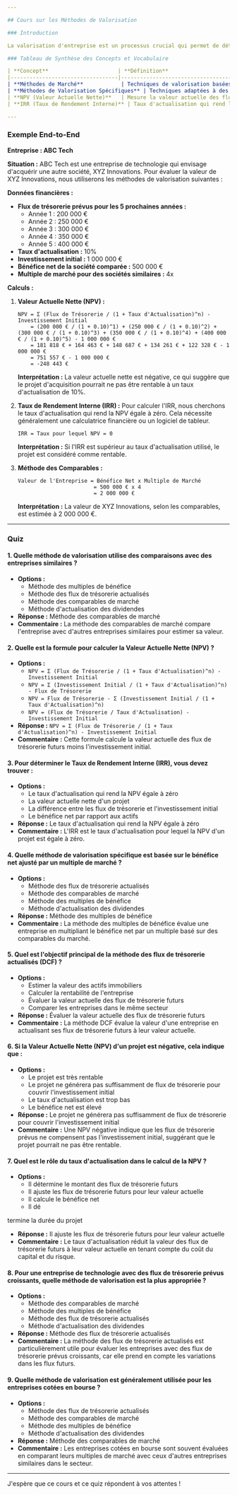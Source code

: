 ```yaml
---

## Cours sur les Méthodes de Valorisation

### Introduction

La valorisation d'entreprise est un processus crucial qui permet de déterminer la valeur économique d'une entreprise ou d'un actif. Elle est essentielle pour diverses situations telles que les fusions et acquisitions, les financements, et les investissements. Ce cours couvre les méthodes de valorisation les plus courantes, y compris les méthodes de marché, les méthodes de valorisation spécifiques, ainsi que les concepts de valeur actuelle nette (NPV) et de taux de rendement interne (IRR).

### Tableau de Synthèse des Concepts et Vocabulaire

| **Concept**                      | **Définition**                                                                 | **Exemple**                                                                 |
|----------------------------------|---------------------------------------------------------------------------------|-----------------------------------------------------------------------------|
| **Méthodes de Marché**            | Techniques de valorisation basées sur les comparaisons avec des entreprises similaires cotées en bourse ou ayant récemment été acquises. | **Méthode des comparables** : Comparaison avec des entreprises similaires dans le même secteur. |
| **Méthodes de Valorisation Spécifiques** | Techniques adaptées à des actifs ou des entreprises spécifiques, souvent en utilisant des approches d'actualisation des flux de trésorerie. | **Méthode des multiples de bénéfice** : Évaluation basée sur le bénéfice net ajusté par un multiple de marché. |
| **NPV (Valeur Actuelle Nette)**   | Mesure la valeur actuelle des flux de trésorerie futurs prévus d'un projet, moins l'investissement initial. | Calculé comme `NPV = Σ (Flux de Trésorerie / (1 + Taux d'Actualisation)^n) - Investissement Initial`. |
| **IRR (Taux de Rendement Interne)** | Taux d'actualisation qui rend la valeur actuelle nette d'un projet égale à zéro, reflétant le rendement attendu d'un projet. | Calculé comme le taux pour lequel `NPV = 0`. |

---
```


### Exemple End-to-End

**Entreprise : ABC Tech**

**Situation :** ABC Tech est une entreprise de technologie qui envisage d'acquérir une autre société, XYZ Innovations. Pour évaluer la valeur de XYZ Innovations, nous utiliserons les méthodes de valorisation suivantes :

**Données financières :**
- **Flux de trésorerie prévus pour les 5 prochaines années :**
  - Année 1 : 200 000 €
  - Année 2 : 250 000 €
  - Année 3 : 300 000 €
  - Année 4 : 350 000 €
  - Année 5 : 400 000 €
- **Taux d'actualisation :** 10%
- **Investissement initial :** 1 000 000 €
- **Bénéfice net de la société comparée :** 500 000 €
- **Multiple de marché pour des sociétés similaires :** 4x

**Calculs :**

1. **Valeur Actuelle Nette (NPV) :**
   ``` 
   NPV = Σ (Flux de Trésorerie / (1 + Taux d'Actualisation)^n) - Investissement Initial
       = (200 000 € / (1 + 0.10)^1) + (250 000 € / (1 + 0.10)^2) + (300 000 € / (1 + 0.10)^3) + (350 000 € / (1 + 0.10)^4) + (400 000 € / (1 + 0.10)^5) - 1 000 000 €
       = 181 818 € + 164 463 € + 148 687 € + 134 261 € + 122 328 € - 1 000 000 €
       = 751 557 € - 1 000 000 €
       = -248 443 €
   ```
   **Interprétation :** La valeur actuelle nette est négative, ce qui suggère que le projet d'acquisition pourrait ne pas être rentable à un taux d'actualisation de 10%.

2. **Taux de Rendement Interne (IRR) :**
   Pour calculer l'IRR, nous cherchons le taux d'actualisation qui rend la NPV égale à zéro. Cela nécessite généralement une calculatrice financière ou un logiciel de tableur.
   ``` 
   IRR = Taux pour lequel NPV = 0
   ```
   **Interprétation :** Si l'IRR est supérieur au taux d'actualisation utilisé, le projet est considéré comme rentable.

3. **Méthode des Comparables :**
   ``` 
   Valeur de l'Entreprise = Bénéfice Net x Multiple de Marché
                           = 500 000 € x 4
                           = 2 000 000 €
   ```
   **Interprétation :** La valeur de XYZ Innovations, selon les comparables, est estimée à 2 000 000 €.

---

### Quiz

#### 1. Quelle méthode de valorisation utilise des comparaisons avec des entreprises similaires ?
- **Options :**
  - Méthode des multiples de bénéfice
  - Méthode des flux de trésorerie actualisés
  - Méthode des comparables de marché
  - Méthode d'actualisation des dividendes
- **Réponse :** Méthode des comparables de marché
- **Commentaire :** La méthode des comparables de marché compare l'entreprise avec d'autres entreprises similaires pour estimer sa valeur.

#### 2. Quelle est la formule pour calculer la Valeur Actuelle Nette (NPV) ?
- **Options :**
  - `NPV = Σ (Flux de Trésorerie / (1 + Taux d'Actualisation)^n) - Investissement Initial`
  - `NPV = Σ (Investissement Initial / (1 + Taux d'Actualisation)^n) - Flux de Trésorerie`
  - `NPV = Flux de Trésorerie - Σ (Investissement Initial / (1 + Taux d'Actualisation)^n)`
  - `NPV = (Flux de Trésorerie / Taux d'Actualisation) - Investissement Initial`
- **Réponse :** `NPV = Σ (Flux de Trésorerie / (1 + Taux d'Actualisation)^n) - Investissement Initial`
- **Commentaire :** Cette formule calcule la valeur actuelle des flux de trésorerie futurs moins l'investissement initial.

#### 3. Pour déterminer le Taux de Rendement Interne (IRR), vous devez trouver :
- **Options :**
  - Le taux d'actualisation qui rend la NPV égale à zéro
  - La valeur actuelle nette d'un projet
  - La différence entre les flux de trésorerie et l'investissement initial
  - Le bénéfice net par rapport aux actifs
- **Réponse :** Le taux d'actualisation qui rend la NPV égale à zéro
- **Commentaire :** L'IRR est le taux d'actualisation pour lequel la NPV d'un projet est égale à zéro.

#### 4. Quelle méthode de valorisation spécifique est basée sur le bénéfice net ajusté par un multiple de marché ?
- **Options :**
  - Méthode des flux de trésorerie actualisés
  - Méthode des comparables de marché
  - Méthode des multiples de bénéfice
  - Méthode d'actualisation des dividendes
- **Réponse :** Méthode des multiples de bénéfice
- **Commentaire :** La méthode des multiples de bénéfice évalue une entreprise en multipliant le bénéfice net par un multiple basé sur des comparables du marché.

#### 5. Quel est l'objectif principal de la méthode des flux de trésorerie actualisés (DCF) ?
- **Options :**
  - Estimer la valeur des actifs immobiliers
  - Calculer la rentabilité de l'entreprise
  - Évaluer la valeur actuelle des flux de trésorerie futurs
  - Comparer les entreprises dans le même secteur
- **Réponse :** Évaluer la valeur actuelle des flux de trésorerie futurs
- **Commentaire :** La méthode DCF évalue la valeur d'une entreprise en actualisant ses flux de trésorerie futurs à leur valeur actuelle.

#### 6. Si la Valeur Actuelle Nette (NPV) d'un projet est négative, cela indique que :
- **Options :**
  - Le projet est très rentable
  - Le projet ne générera pas suffisamment de flux de trésorerie pour couvrir l'investissement initial
  - Le taux d'actualisation est trop bas
  - Le bénéfice net est élevé
- **Réponse :** Le projet ne générera pas suffisamment de flux de trésorerie pour couvrir l'investissement initial
- **Commentaire :** Une NPV négative indique que les flux de trésorerie prévus ne compensent pas l'investissement initial, suggérant que le projet pourrait ne pas être rentable.

#### 7. Quel est le rôle du taux d'actualisation dans le calcul de la NPV ?
- **Options :**
  - Il détermine le montant des flux de trésorerie futurs
  - Il ajuste les flux de trésorerie futurs pour leur valeur actuelle
  - Il calcule le bénéfice net
  - Il dé

termine la durée du projet
- **Réponse :** Il ajuste les flux de trésorerie futurs pour leur valeur actuelle
- **Commentaire :** Le taux d'actualisation réduit la valeur des flux de trésorerie futurs à leur valeur actuelle en tenant compte du coût du capital et du risque.

#### 8. Pour une entreprise de technologie avec des flux de trésorerie prévus croissants, quelle méthode de valorisation est la plus appropriée ?
- **Options :**
  - Méthode des comparables de marché
  - Méthode des multiples de bénéfice
  - Méthode des flux de trésorerie actualisés
  - Méthode d'actualisation des dividendes
- **Réponse :** Méthode des flux de trésorerie actualisés
- **Commentaire :** La méthode des flux de trésorerie actualisés est particulièrement utile pour évaluer les entreprises avec des flux de trésorerie prévus croissants, car elle prend en compte les variations dans les flux futurs.

#### 9. Quelle méthode de valorisation est généralement utilisée pour les entreprises cotées en bourse ?
- **Options :**
  - Méthode des flux de trésorerie actualisés
  - Méthode des comparables de marché
  - Méthode des multiples de bénéfice
  - Méthode d'actualisation des dividendes
- **Réponse :** Méthode des comparables de marché
- **Commentaire :** Les entreprises cotées en bourse sont souvent évaluées en comparant leurs multiples de marché avec ceux d'autres entreprises similaires dans le secteur.

---

J'espère que ce cours et ce quiz répondent à vos attentes !
